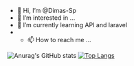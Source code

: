 - 👋 Hi, I’m @Dimas-Sp
- 👀 I’m interested in ...
- 🌱 I’m currently learning API and laravel
- - 📫 How to reach me ...
<!-- - 💞️ I’m looking to collaborate on ... -->

![Anurag's GitHub stats](https://github-readme-stats.vercel.app/api?username=Dimas-Sp&count_private=true&show_icons=true&theme=radical)
[![Top Langs](https://github-readme-stats.vercel.app/api/top-langs/?username=Dimas-Sp&layout=compact)](https://github.com/anuraghazra/github-readme-stats)

<!---
Dimas-Sp/Dimas-Sp is a ✨ special ✨ repository because its `README.md` (this file) appears on your GitHub profile.
You can click the Preview link to take a look at your changes.
--->
